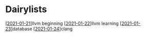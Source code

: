 # Dairylists
[[2021-01-21]]llvm beginning
[[2021-01-22]]llvm learning
[[2021-01-23]]database
[[2021-01-24]]clang 

[//begin]: # "Autogenerated link references for markdown compatibility"
[2021-01-21]: journal/2021-01-21.md "Thursday, January 21, 2021"
[2021-01-22]: journal/2021-01-22.md "Friday, January 22, 2021"
[2021-01-23]: journal/2021-01-23.md "Saturday, January 23, 2021"
[2021-01-24]: journal/2021-01-24.md "Sunday, January 24, 2021"
[//end]: # "Autogenerated link references"